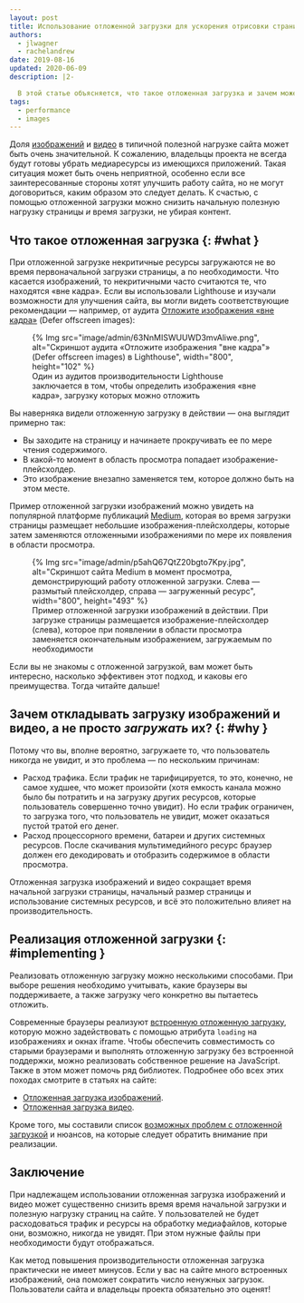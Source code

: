 ```yaml
---
layout: post
title: Использование отложенной загрузки для ускорения отрисовки страницы
authors:
  - jlwagner
  - rachelandrew
date: 2019-08-16
updated: 2020-06-09
description: |2-

  В этой статье объясняется, что такое отложенная загрузка и зачем может понадобиться откладывать загрузку элементов на сайте.
tags:
  - performance
  - images
---
```


Доля [изображений](http://beta.httparchive.org/reports/state-of-images?start=earliest&end=latest) и [видео](http://beta.httparchive.org/reports/page-weight#bytesVideo) в типичной полезной нагрузке сайта может быть очень значительной. К сожалению, владельцы проекта не всегда будут готовы убрать медиаресурсы из имеющихся приложений. Такая ситуация может быть очень неприятной, особенно если все заинтересованные стороны хотят улучшить работу сайта, но не могут договориться, каким образом это следует делать. К счастью, с помощью отложенной загрузки можно снизить начальную полезную нагрузку страницы *и* время загрузки, не убирая контент.

## Что такое отложенная загрузка {: #what }

При отложенной загрузке некритичные ресурсы загружаются не во время первоначальной загрузки страницы, а по необходимости. Что касается изображений, то некритичными часто считаются те, что находятся «вне кадра». Если вы использовали Lighthouse и изучали возможности для улучшения сайта, вы могли видеть соответствующие рекомендации — например, от аудита [Отложите изображения «вне кадра»](/offscreen-images/) (Defer offscreen images):

<figure>   {% Img src="image/admin/63NnMISWUUWD3mvAliwe.png", alt="Скриншот аудита «Отложите изображения &quot;вне кадра&quot;» (Defer offscreen images) в Lighthouse", width="800", height="102" %}   <figcaption>Один из аудитов производительности Lighthouse заключается в том, чтобы определить изображения «вне кадра», загрузку которых можно отложить</figcaption></figure>

Вы наверняка видели отложенную загрузку в действии — она выглядит примерно так:

- Вы заходите на страницу и начинаете прокручивать ее по мере чтения содержимого.
- В какой-то момент в область просмотра попадает изображение-плейсхолдер.
- Это изображение внезапно заменяется тем, которое должно быть на этом месте.

Пример отложенной загрузки изображений можно увидеть на популярной платформе публикаций [Medium](https://medium.com/), которая во время загрузки страницы размещает небольшие изображения-плейсхолдеры, которые затем заменяются отложенными изображениями по мере их появления в области просмотра.

<figure>   {% Img src="image/admin/p5ahQ67QtZ20bgto7Kpy.jpg", alt="Скриншот сайта Medium в момент просмотра, демонстрирующий работу отложенной загрузки. Слева — размытый плейсхолдер, справа — загруженный ресурс", width="800", height="493" %}   <figcaption>Пример отложенной загрузки изображений в действии. При загрузке страницы размещается изображение-плейсхолдер (слева), которое при появлении в области просмотра заменяется окончательным изображением, загружаемым по необходимости</figcaption></figure>

Если вы не знакомы с отложенной загрузкой, вам может быть интересно, насколько эффективен этот подход, и каковы его преимущества. Тогда читайте дальше!

## Зачем откладывать загрузку изображений и видео, а не просто *загружать* их? {: #why }

Потому что вы, вполне вероятно, загружаете то, что пользователь никогда не увидит, и это проблема — по нескольким причинам:

- Расход трафика. Если трафик не тарифицируется, то это, конечно, не самое худшее, что может произойти (хотя емкость канала можно было бы потратить и на загрузку других ресурсов, которые пользователь совершенно точно увидит). Но если трафик ограничен, то загрузка того, что пользователь не увидит, может оказаться пустой тратой его денег.
- Расход процессорного времени, батареи и других системных ресурсов. После скачивания мультимедийного ресурс браузер должен его декодировать и отобразить содержимое в области просмотра.

Отложенная загрузка изображений и видео сокращает время начальной загрузки страницы, начальный размер страницы и использование системных ресурсов, и всё это положительно влияет на производительность.

## Реализация отложенной загрузки {: #implementing }

Реализовать отложенную загрузку можно несколькими способами. При выборе решения необходимо учитывать, какие браузеры вы поддерживаете, а также загрузку чего конкретно вы пытаетесь отложить.

Современные браузеры реализуют [встроенную отложенную загрузку](/browser-level-image-lazy-loading/), которую можно задействовать с помощью атрибута `loading` на изображениях и окнах iframe. Чтобы обеспечить совместимость со старыми браузерами и выполнять отложенную загрузку без встроенной поддержки, можно реализовать собственное решение на JavaScript. Также в этом может помочь ряд библиотек. Подробнее обо всех этих походах смотрите в статьях на сайте:

- [Отложенная загрузка изображений](/lazy-loading-images/).
- [Отложенная загрузка видео](/lazy-loading-video/).

Кроме того, мы составили список [возможных проблем с отложенной загрузкой](/lazy-loading-best-practices) и нюансов, на которые следует обратить внимание при реализации.

## Заключение

При надлежащем использовании отложенная загрузка изображений и видео может существенно снизить время время начальной загрузки и полезную нагрузку страниц на сайте. У пользователей не будет расходоваться трафик и ресурсы на обработку медиафайлов, которые они, возможно, никогда не увидят. При этом нужные файлы при необходимости будут отображаться.

Как метод повышения производительности отложенная загрузка практически не имеет минусов. Если у вас на сайте много встроенных изображений, она поможет сократить число ненужных загрузок. Пользователи сайта и владельцы проекта обязательно это оценят!
